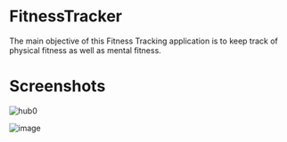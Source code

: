 # FitnessTracker
The main objective of this Fitness Tracking application is to keep track of physical fitness as well as
mental fitness.
# Screenshots
![hub0](https://user-images.githubusercontent.com/88769793/129458406-83f7e964-9795-4891-a0d2-603ccb9ce746.PNG)

![image](https://user-images.githubusercontent.com/88769793/129458384-bc627578-f924-4077-8c3a-04bf69ac9fcc.png)

